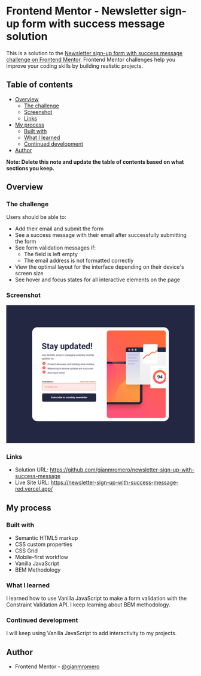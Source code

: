 # Frontend Mentor - Newsletter sign-up form with success message solution

This is a solution to the [Newsletter sign-up form with success message challenge on Frontend Mentor](https://www.frontendmentor.io/challenges/newsletter-signup-form-with-success-message-3FC1AZbNrv). Frontend Mentor challenges help you improve your coding skills by building realistic projects. 

## Table of contents

- [Overview](#overview)
  - [The challenge](#the-challenge)
  - [Screenshot](#screenshot)
  - [Links](#links)
- [My process](#my-process)
  - [Built with](#built-with)
  - [What I learned](#what-i-learned)
  - [Continued development](#continued-development)
- [Author](#author)


**Note: Delete this note and update the table of contents based on what sections you keep.**

## Overview

### The challenge

Users should be able to:

- Add their email and submit the form
- See a success message with their email after successfully submitting the form
- See form validation messages if:
  - The field is left empty
  - The email address is not formatted correctly
- View the optimal layout for the interface depending on their device's screen size
- See hover and focus states for all interactive elements on the page

### Screenshot

![](./screenshot.png)


### Links

- Solution URL: https://github.com/gianmromero/newsletter-sign-up-with-success-message
- Live Site URL: https://newsletter-sign-up-with-success-message-red.vercel.app/

## My process

### Built with

- Semantic HTML5 markup
- CSS custom properties
- CSS Grid
- Mobile-first workflow
- Vanilla JavaScript
- BEM Methodology

### What I learned

I learned how to use Vanilla JavaScript to make a form validation with the Constraint Validation API. I keep learning about BEM methodology.


### Continued development

I will keep using Vanilla JavaScript to add interactivity to my projects.

## Author

- Frontend Mentor - [@gianmromero](https://www.frontendmentor.io/profile/gianmromero)

